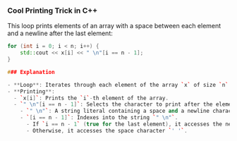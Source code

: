 ### Cool Printing Trick in C++

This loop prints elements of an array with a space between each element and a newline after the last element:

```cpp
for (int i = 0; i < n; i++) {
    std::cout << x[i] << " \n"[i == n - 1];
}

### Explanation

- **Loop**: Iterates through each element of the array `x` of size `n`.
- **Printing**:
  - `x[i]`: Prints the `i`-th element of the array.
  - `" \n"[i == n - 1]`: Selects the character to print after the element:
    - `" \n"`: A string literal containing a space and a newline character.
    - `[i == n - 1]`: Indexes into the string `" \n"`.
      - If `i == n - 1` (true for the last element), it accesses the newline character `'\n'`.
      - Otherwise, it accesses the space character `' '`.